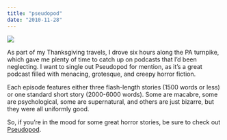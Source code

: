 ```yaml
---
title: "pseudopod"
date: "2010-11-28"
---
```


[![](https://pseudopod.org/wp-content/images/250x250.jpg)](https://pseudopod.org/)

  

  
As part of my Thanksgiving travels, I drove six hours along the PA turnpike, which gave me plenty of time to catch up on podcasts that I’d been neglecting. I want to single out Pseudopod for mention, as it’s a great podcast filled with menacing, grotesque, and creepy horror fiction.

Each episode features either three flash-length stories (1500 words or less) or one standard short story (2000-6000 words). Some are macabre, some are psychological, some are supernatural, and others are just bizarre, but they were all uniformly good.

So, if you’re in the mood for some great horror stories, be sure to check out [Pseudopod](http://pseudopod.org/).
